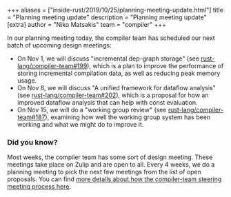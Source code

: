 +++
aliases = ["inside-rust/2019/10/25/planning-meeting-update.html"]
title = "Planning meeting update"
description = "Planning meeting update"
[extra]
author = "Niko Matsakis"
team = "compiler"
+++

In our planning meeting today, the compiler team has scheduled our
next batch of upcoming design meetings:

* On Nov 1, we will discuss "incremental dep-graph storage" (see
  [rust-lang/compiler-team#199]), which is a plan to improve the
  performance of storing incremental compilation data, as well as
  reducing peak memory usage.
* On Nov 8, we will discuss "A unified framework for dataflow
  analysis" (see [rust-lang/compiler-team#202]), which is a proposal
  for how an improved dataflow analysis that can help with const
  evaluation.
* On Nov 15, we will do a "working group review" (see
  [rust-lang/compiler-team#187]), examining how well the working group
  system has been working and what we might do to improve it.

[rust-lang/compiler-team#202]: https://github.com/rust-lang/compiler-team/issues/202
[rust-lang/compiler-team#199]: https://github.com/rust-lang/compiler-team/issues/199
[rust-lang/compiler-team#187]: https://github.com/rust-lang/compiler-team/issues/187

### Did you know?

Most weeks, the compiler team has some sort of design meeting. These
meetings take place on Zulip and are open to all. Every 4 weeks, we do
a planning meeting to pick the next few meetings from the list of open
proposals. You can find [more details about how the compiler-team
steering meeting process here][details].

[details]: https://rust-lang.github.io/compiler-team/about/steering-meeting/

